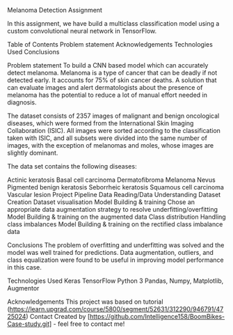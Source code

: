 Melanoma Detection Assignment

In this assignment, we have build a multiclass classification model using a custom convolutional neural network in TensorFlow.

Table of Contents
Problem statement
Acknowledgements
Technologies Used
Conclusions

Problem statement
To build a CNN based model which can accurately detect melanoma. Melanoma is a type of cancer that can be deadly if not detected early. It accounts for 75% of skin cancer deaths. A solution that can evaluate images and alert dermatologists about the presence of melanoma has the potential to reduce a lot of manual effort needed in diagnosis.

The dataset consists of 2357 images of malignant and benign oncological diseases, which were formed from the International Skin Imaging Collaboration (ISIC). All images were sorted according to the classification taken with ISIC, and all subsets were divided into the same number of images, with the exception of melanomas and moles, whose images are slightly dominant.

The data set contains the following diseases:

Actinic keratosis
Basal cell carcinoma
Dermatofibroma
Melanoma
Nevus
Pigmented benign keratosis
Seborrheic keratosis
Squamous cell carcinoma
Vascular lesion
Project Pipeline
Data Reading/Data Understanding
Dataset Creation
Dataset visualisation
Model Building & training
Chose an appropriate data augmentation strategy to resolve underfitting/overfitting
Model Building & training on the augmented data
Class distribution
Handling class imbalances
Model Building & training on the rectified class imbalance data

Conclusions
The problem of overfitting and underfitting was solved and the model was well trained for predictions. Data augmentation, outliers, and class equalization were found to be useful in improving model performance in this case.

Technologies Used
Keras
TensorFlow
Python 3
Pandas, Numpy, Matplotlib,
Augmentor

Acknowledgements
This project was based on tutorial (https://learn.upgrad.com/course/5800/segment/52631/312290/946791/4725024)
Contact
Created by [https://github.com/Intelligence158/BoomBikes-Case-study.git] - feel free to contact me!


<!-- Optional -->
<!-- ## License -->
<!-- This project is open source and available under the [... License](). -->

<!-- You don't have to include all sections - just the one's relevant to your project -->
